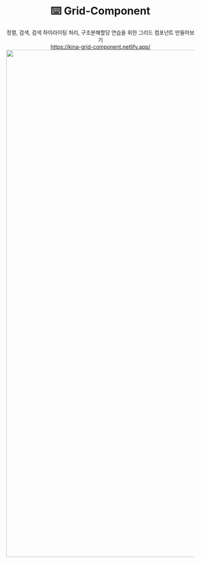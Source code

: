 <div align="center">
  <h1> ⌨️ Grid-Component </h1>

정렬, 검색, 검색 하이라이팅 처리, 구조분해할당 연습을 위한 그리드 컴포넌트 만들어보기</br>
https://kina-grid-component.netlify.app/
<img width="1352" alt="스크린샷 2022-05-19 오후 5 09 41" src="https://user-images.githubusercontent.com/66938939/169245145-6e1ff4e6-d85c-4e00-97f6-d210655c210e.png">
</div>

